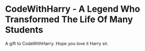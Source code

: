 # CodeWithHarry - A Legend Who Transformed The Life Of Many Students
A gift to CodeWithHarry. Hope you love it Harry sir.
